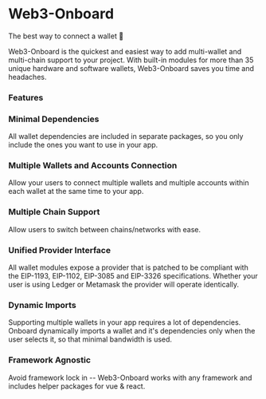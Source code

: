 <script context="module">
    // import walletModal from '$lib/assets/connect-wallet-modal.png'
</script>

# Web3-Onboard

The best way to connect a wallet 🚀

<!-- <img src={walletModal} alt="" /> -->

Web3-Onboard is the quickest and easiest way to add multi-wallet and multi-chain support to your project. With built-in modules for more than 35 unique hardware and software wallets, Web3-Onboard saves you time and headaches.

### Features

### Minimal Dependencies

All wallet dependencies are included in separate packages,
so you only include the ones you want to use in your app.

### Multiple Wallets and Accounts Connection

Allow your users to connect multiple wallets and multiple accounts within each wallet at the same time to your app.

### Multiple Chain Support

Allow users to switch between chains/networks with ease.

### Unified Provider Interface

All wallet modules expose a provider that is patched to be compliant with the EIP-1193, EIP-1102, EIP-3085 and EIP-3326 specifications.
Whether your user is using Ledger or Metamask the provider will operate identically.

### Dynamic Imports

Supporting multiple wallets in your app requires a lot of dependencies. Onboard dynamically imports a wallet
and it's dependencies only when the user selects it, so that minimal bandwidth is used.

### Framework Agnostic

Avoid framework lock in -- Web3-Onboard works with any framework and includes helper packages for vue & react.

